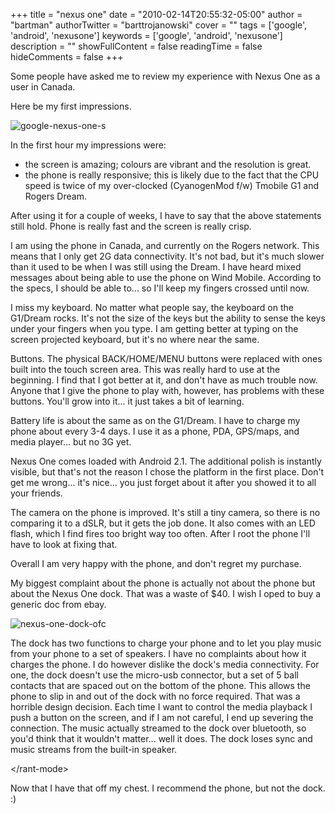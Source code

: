 +++
title = "nexus one"
date = "2010-02-14T20:55:32-05:00"
author = "bartman"
authorTwitter = "barttrojanowski"
cover = ""
tags = ['google', 'android', 'nexusone']
keywords = ['google', 'android', 'nexusone']
description = ""
showFullContent = false
readingTime = false
hideComments = false
+++

Some people have asked me to review my experience with Nexus One as a user in Canada.

Here be my first impressions.

![google-nexus-one-s](../../img/google-nexus-one-s.jpg)

<!--more-->

In the first hour my impressions were:

 - the screen is amazing; colours are vibrant and the resolution is great.
 - the phone is really responsive; this is likely due to the fact that the CPU speed is twice of my over-clocked (CyanogenMod f/w) Tmobile G1 and Rogers Dream.

After using it for a couple of weeks, I have to say that the above statements still hold.  Phone is really fast and the screen is really crisp.

I am using the phone in Canada, and currently on the Rogers network.  This means that I only get 2G data connectivity.  It's not bad, but it's
much slower than it used to be when I was still using the Dream.  I have heard mixed messages about being able to use the phone on Wind Mobile.
According to the specs, I should be able to... so I'll keep my fingers crossed until now.

I miss my keyboard.  No matter what people say, the keyboard on the G1/Dream rocks.  It's not the size of the keys but the ability to sense the keys
under your fingers when you type.  I am getting better at typing on the screen projected keyboard, but it's no where near the same.

Buttons.  The physical BACK/HOME/MENU buttons were replaced with ones built into the touch screen area.  This was really hard to use at the beginning.
I find that I got better at it, and don't have as much trouble now.  Anyone that I give the phone to play with, however, has problems with these buttons.
You'll grow into it... it just takes a bit of learning.

Battery life is about the same as on the G1/Dream.  I have to charge my phone about every 3-4 days.  I use it as a phone, PDA, GPS/maps, and media player... but no 3G yet.

Nexus One comes loaded with Android 2.1.  The additional polish is instantly visible, but that's not the reason I chose the platform in the first place.
Don't get me wrong... it's nice... you just forget about it after you showed it to all your friends.

The camera on the phone is improved.  It's still a tiny camera, so there is no comparing it to a dSLR, but it gets the job done.  It also comes with an
LED flash, which I find fires too bright way too often.  After I root the phone I'll have to look at fixing that.

Overall I am very happy with the phone, and don't regret my purchase.

My biggest complaint about the phone is actually not about the phone but about the Nexus One dock.  That was a waste of $40.  I wish I oped to buy
a generic doc from ebay.

![nexus-one-dock-ofc](../../img/nexus-one-dock-ofc.jpg)

The dock has two functions to charge your phone and to let you play music from your phone to a set of speakers.  I have no complaints about how it
charges the phone.  I do however dislike the dock's media connectivity.  For one, the dock doesn't use the micro-usb connector, but a set of 5 ball
contacts that are spaced out on the bottom of the phone.  This allows the phone to slip in and out of the dock with no force required.  That was a
horrible design decision.  Each time I want to control the media playback I push a button on the screen, and if I am not careful, I end up severing
the connection.  The music actually streamed to the dock over bluetooth, so you'd think that it wouldn't matter... well it does.  The dock loses sync
and music streams from the built-in speaker.

&lt;/rant-mode&gt;

Now that I have that off my chest.  I recommend the phone, but not the dock. :)
